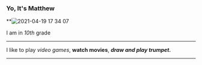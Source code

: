### Yo, It's Matthew

**![2021-04-19 17 34 07](https://user-images.githubusercontent.com/97946797/150291327-54270176-0529-4714-b6c7-0f4c6d357594.jpg)


I am in _10th_ grade
***
I like to play _video games_, __watch movies__, **_draw and play trumpet._**
***
